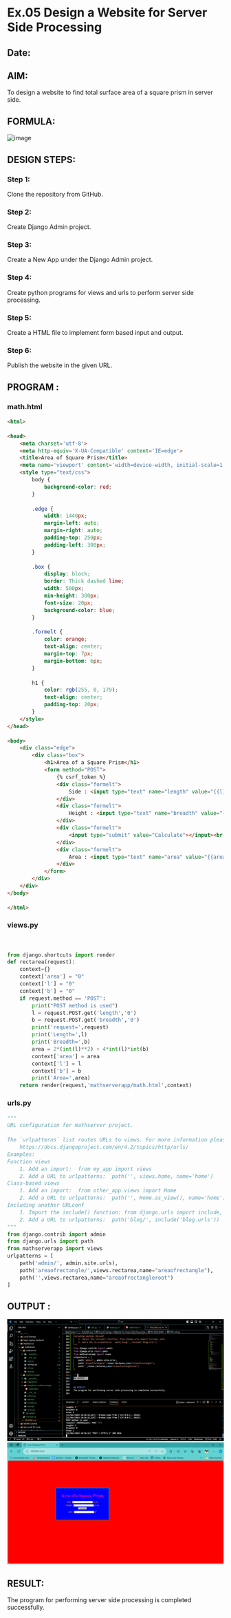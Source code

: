 # Ex.05 Design a Website for Server Side Processing
## Date:

## AIM:
To design a website to find total surface area of a square prism in server side.

## FORMULA:
![image](https://github.com/selvasachein/MathServer/assets/120453887/8ecc8d12-b9a9-43df-be0b-711f299d796d)

## DESIGN STEPS:

### Step 1:
Clone the repository from GitHub.

### Step 2:
Create Django Admin project.

### Step 3:
Create a New App under the Django Admin project.

### Step 4:
Create python programs for views and urls to perform server side processing.

### Step 5:
Create a HTML file to implement form based input and output.

### Step 6:
Publish the website in the given URL.

## PROGRAM :
### math.html
```html
<html>

<head>
    <meta charset='utf-8'>
    <meta http-equiv='X-UA-Compatible' content='IE=edge'>
    <title>Area of Square Prism</title>
    <meta name='viewport' content='width=device-width, initial-scale=1'>
    <style type="text/css">
        body {
            background-color: red;
        }

        .edge {
            width: 1440px;
            margin-left: auto;
            margin-right: auto;
            padding-top: 250px;
            padding-left: 300px;
        }

        .box {
            display: block;
            border: Thick dashed lime;
            width: 500px;
            min-height: 300px;
            font-size: 20px;
            background-color: blue;
        }

        .formelt {
            color: orange;
            text-align: center;
            margin-top: 7px;
            margin-bottom: 6px;
        }

        h1 {
            color: rgb(255, 0, 179);
            text-align: center;
            padding-top: 20px;
        }
    </style>
</head>

<body>
    <div class="edge">
        <div class="box">
            <h1>Area of a Square Prism</h1>
            <form method="POST">
                {% csrf_token %}
                <div class="formelt">
                    Side : <input type="text" name="length" value="{{l}}"></input>(in m)<br />
                </div>
                <div class="formelt">
                    Height : <input type="text" name="breadth" value="{{b}}"></input>(in m)<br />
                </div>
                <div class="formelt">
                    <input type="submit" value="Calculate"></input><br />
                </div>
                <div class="formelt">
                    Area : <input type="text" name="area" value="{{area}}"></input>m<sup>2</sup><br />
                </div>
            </form>
        </div>
    </div>
</body>

</html>
```

### views.py
```py


from django.shortcuts import render
def rectarea(request):
    context={}
    context['area'] = "0"
    context['l'] = "0"
    context['b'] = "0"
    if request.method == 'POST':
        print("POST method is used")
        l = request.POST.get('length','0')
        b = request.POST.get('breadth','0')
        print('request=',request)
        print('Length=',l)
        print('Breadth=',b)
        area = 2*(int(l)**2) + 4*int(l)*int(b)
        context['area'] = area
        context['l'] = l
        context['b'] = b
        print('Area=',area)
    return render(request,'mathserverapp/math.html',context)
```

### urls.py
```py
"""
URL configuration for mathserver project.

The `urlpatterns` list routes URLs to views. For more information please see:
    https://docs.djangoproject.com/en/4.2/topics/http/urls/
Examples:
Function views
    1. Add an import:  from my_app import views
    2. Add a URL to urlpatterns:  path('', views.home, name='home')
Class-based views
    1. Add an import:  from other_app.views import Home
    2. Add a URL to urlpatterns:  path('', Home.as_view(), name='home')
Including another URLconf
    1. Import the include() function: from django.urls import include, path
    2. Add a URL to urlpatterns:  path('blog/', include('blog.urls'))
"""
from django.contrib import admin
from django.urls import path
from mathserverapp import views
urlpatterns = [
    path('admin/', admin.site.urls),
    path('areaofrectangle/',views.rectarea,name="areaofrectangle"),
    path('',views.rectarea,name="areaofrectangleroot")
]

```
## OUTPUT :
![Alt text](image.png)
![Alt text](image-1.png)

## RESULT:
The program for performing server side processing is completed successfully.
